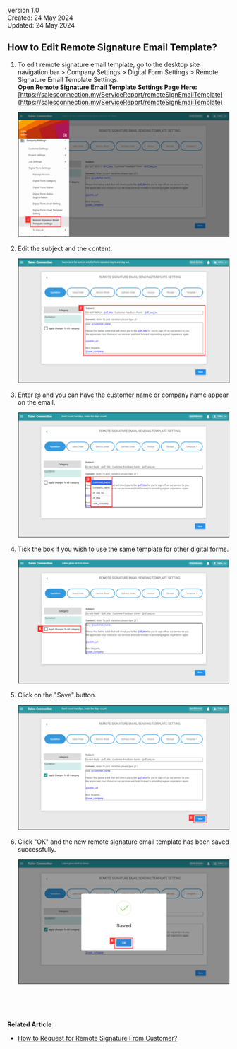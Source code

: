 Version 1.0<br>
Created: 24 May 2024<br>
Updated: 24 May 2024<br>
## How to Edit Remote Signature Email Template?

1. To edit remote signature email template, go to the desktop site navigation bar > Company Settings > Digital Form Settings > Remote Signature Email Template Settings.<br>
   **Open Remote Signature Email Template Settings Page Here:** [https://salesconnection.my/ServiceReport/remoteSignEmailTemplate](https://salesconnection.my/ServiceReport/remoteSignEmailTemplate)<br>
   
   <p align="center">
      <img src="img/Remote_Signature_Email_Template_Settings_Page.png" alt="Remote Signature Email Template Settings Page">
   </p>

3. Edit the subject and the content.<br>

   <p align="center">
      <img src="img/Remote_Signature_Email_Template_Settings_Step_2.png" alt="Remote Signature Email Template Settings Step 2">
   </p>

4. Enter @ and you can have the customer name or company name appear on the email.<br>

   <p align="center">
      <img src="img/Remote_Signature_Email_Template_Settings_Step_3.png" alt="Remote Signature Email Template Settings Step 3">
   </p>

5. Tick the box if you wish to use the same template for other digital forms.<br>

   <p align="center">
      <img src="img/Remote_Signature_Email_Template_Settings_Step_4.png" alt="Remote Signature Email Template Settings Step 4">
   </p>

6. Click on the "Save" button.<br>

   <p align="center">
      <img src="img/Remote_Signature_Email_Template_Settings_Step_5.png" alt="Remote Signature Email Template Settings Step 5">
   </p>

7. Click "OK" and the new remote signature email template has been saved successfully.<br>

   <p align="center">
      <img src="img/Remote_Signature_Email_Template_Settings_Step_6.png" alt="Remote Signature Email Template Settings Step 6">
   </p>
   <br><br><br>

**Related Article**
- [How to Request for Remote Signature From Customer?](How_to_Get_Remote_Signature_From_Customer.md)

